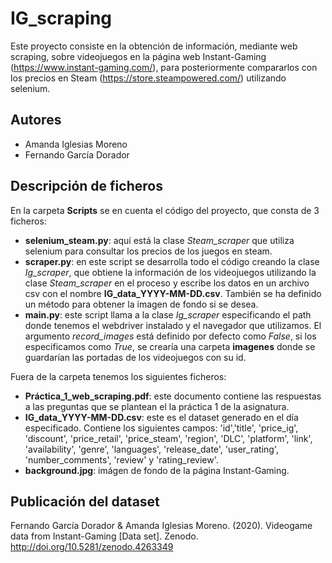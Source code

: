 # IG_scraping
Este proyecto consiste en la obtención de información, mediante web scraping, sobre videojuegos en la página web Instant-Gaming (https://www.instant-gaming.com/), para posteriormente compararlos con los precios en Steam (https://store.steampowered.com/) utilizando selenium.

## Autores
- Amanda Iglesias Moreno
- Fernando García Dorador

## Descripción de ficheros
En la carpeta **Scripts** se en cuenta el código del proyecto, que consta de 3 ficheros:
- **selenium_steam.py**: aquí está la clase *Steam_scraper* que utiliza selenium para consultar los precios de los juegos en steam.
- **scraper.py**: en este script se desarrolla todo el código creando la clase *Ig_scraper*, que obtiene la información de los videojuegos utilizando la clase *Steam_scraper* en el proceso y escribe los datos en un archivo csv con el nombre **IG_data_YYYY-MM-DD.csv**. También se ha definido un método para obtener la imagen de fondo si se desea.
- **main.py**: este script llama a la clase *Ig_scraper* especificando el path donde tenemos el webdriver instalado y el navegador que utilizamos. El argumento *record_images* está definido por defecto como *False*, si los especificamos como *True*, se crearía una carpeta **imagenes** donde se guardarían las portadas de los videojuegos con su id.

Fuera de la carpeta tenemos los siguientes ficheros:
- **Práctica_1_web_scraping.pdf**: este documento contiene las respuestas a las preguntas que se plantean el la práctica 1 de la asignatura.
- **IG_data_YYYY-MM-DD.csv**: este es el dataset generado en el día especificado. Contiene los siguientes campos: 'id','title', 'price_ig', 'discount', 'price_retail', 'price_steam', 'region', 'DLC', 'platform', 'link', 'availability', 'genre', 'languages', 'release_date', 'user_rating', 'number_comments', 'review' y 'rating_review'.
- **background.jpg**: imágen de fondo de la página Instant-Gaming.

## Publicación del dataset
Fernando García Dorador & Amanda Iglesias Moreno. (2020). Videogame data from Instant-Gaming [Data set]. Zenodo. http://doi.org/10.5281/zenodo.4263349
